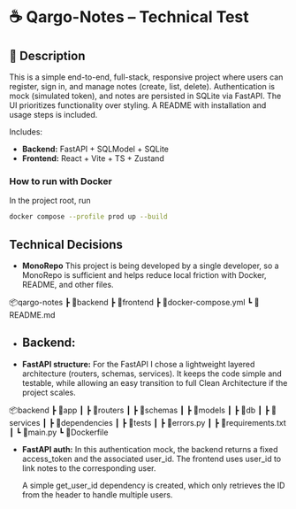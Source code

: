 # ☕ Qargo-Notes – Technical Test

## 📘 Description
This is a simple end-to-end, full-stack, responsive project where users can register, sign in, and manage notes (create, list, delete). Authentication is mock (simulated token), and notes are persisted in SQLite via FastAPI. The UI prioritizes functionality over styling. A README with installation and usage steps is included.  

Includes:
- **Backend:** FastAPI + SQLModel + SQLite
- **Frontend:** React + Vite + TS + Zustand

### How to run with Docker
In the project root, run
```bash
docker compose --profile prod up --build
```

## Technical Decisions

* **MonoRepo** 
    This project is being developed by a single developer, so a MonoRepo is sufficient and helps reduce local friction with Docker, README, and other files.

📦qargo-notes
 ┣ 📂backend
 ┣ 📂frontend
 ┣ 📜docker-compose.yml
 ┗ 📜README.md

* ## **Backend:** #######

* **FastAPI structure:** 
    For the FastAPI I chose a lightweight layered architecture (routers, schemas, services). It keeps the code simple and testable, while allowing an easy transition to full Clean Architecture if the project scales.

📦backend
 ┣ 📂app
 ┃ ┣ 📂routers
 ┃ ┣ 📂schemas
 ┃ ┣ 📂models
 ┃ ┣ 📂db
 ┃ ┣ 📂services
 ┃ ┣ 📂dependencies
 ┃ ┣ 📂tests
 ┃ ┣ 📜errors.py
 ┃ ┣ 📜requirements.txt
 ┃ ┗ 📜main.py
 ┗ 📜Dockerfile

 * **FastAPI auth:** 
    In this authentication mock, the backend returns a fixed access_token and the associated user_id. The frontend uses user_id to link notes to the corresponding user.

    A simple get_user_id dependency is created, which only retrieves the ID from the header to handle multiple users.

